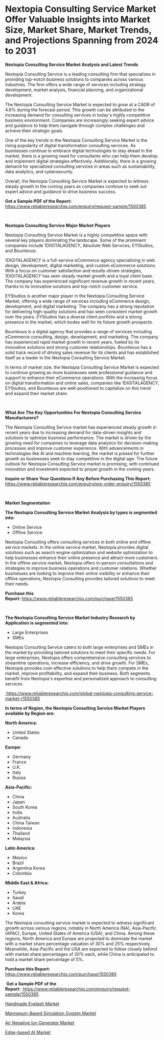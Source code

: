 <p><h1>Nextopia Consulting Service Market Offer Valuable Insights into Market Size, Market Share, Market Trends, and Projections Spanning from 2024 to 2031</h1></p><p><strong>Nextopia Consulting Service Market Analysis and Latest Trends</strong></p>
<p><p>Nextopia Consulting Service is a leading consulting firm that specializes in providing top-notch business solutions to companies across various industries. The firm offers a wide range of services including strategy development, market analysis, financial planning, and organizational development. </p><p>The Nextopia Consulting Service Market is expected to grow at a CAGR of 4.6% during the forecast period. This growth can be attributed to the increasing demand for consulting services in today's highly competitive business environment. Companies are increasingly seeking expert advice and guidance to help them navigate through complex challenges and achieve their strategic goals.</p><p>One of the key trends in the Nextopia Consulting Service Market is the rising popularity of digital transformation consulting services. As businesses continue to embrace digital technologies to stay ahead in the market, there is a growing need for consultants who can help them develop and implement digital strategies effectively. Additionally, there is a growing demand for specialized consulting services in areas such as sustainability, data analytics, and cybersecurity.</p><p>Overall, the Nextopia Consulting Service Market is expected to witness steady growth in the coming years as companies continue to seek out expert advice and guidance to drive business success.</p></p>
<p><strong>Get a Sample PDF of the Report:&nbsp;</strong> <a href="https://www.reliableresearchiq.com/enquiry/request-sample/1550385">https://www.reliableresearchiq.com/enquiry/request-sample/1550385</a></p>
<p>&nbsp;</p>
<p><strong>Nextopia Consulting Service Major Market Players</strong></p>
<p><p>Nextopia Consulting Service Market is a highly competitive space with several key players dominating the landscape. Some of the prominent companies include 1DIGITALAGENCY, Absolute Web Services, EYStudios, and Bounteous.</p><p>1DIGITALAGENCY is a full-service eCommerce agency specializing in web design, development, digital marketing, and custom eCommerce solutions. With a focus on customer satisfaction and results-driven strategies, 1DIGITALAGENCY has seen steady market growth and a loyal client base. The company has experienced significant revenue growth in recent years, thanks to its innovative solutions and top-notch customer service.</p><p>EYStudios is another major player in the Nextopia Consulting Service Market, offering a wide range of services including eCommerce design, development, and digital marketing. The company has a strong reputation for delivering high-quality solutions and has seen consistent market growth over the years. EYStudios has a diverse client portfolio and a strong presence in the market, which bodes well for its future growth prospects.</p><p>Bounteous is a digital agency that provides a range of services including eCommerce consulting, design, development, and marketing. The company has experienced rapid market growth in recent years, fueled by its innovative solutions and strong customer relationships. Bounteous has a solid track record of driving sales revenue for its clients and has established itself as a leader in the Nextopia Consulting Service Market.</p><p>In terms of market size, the Nextopia Consulting Service Market is expected to continue growing as more businesses seek professional guidance and support to enhance their eCommerce operations. With the increasing focus on digital transformation and online sales, companies like 1DIGITALAGENCY, EYStudios, and Bounteous are well-positioned to capitalize on this trend and expand their market share.</p></p>
<p>&nbsp;</p>
<p><strong>What Are The Key Opportunities For Nextopia Consulting Service Manufacturers?</strong></p>
<p><p>The Nextopia Consulting Service market has experienced steady growth in recent years due to increasing demand for data-driven insights and solutions to optimize business performance. The market is driven by the growing need for companies to leverage data analytics for decision-making processes and improve customer experience. With advancements in technologies like AI and machine learning, the market is poised for further growth as businesses seek to stay competitive in the digital age. The future outlook for Nextopia Consulting Service market is promising, with continued innovation and investment expected to propel growth in the coming years.</p></p>
<p><strong>Inquire or Share Your Questions If Any Before Purchasing This Report:</strong> <a href="https://www.reliableresearchiq.com/enquiry/pre-order-enquiry/1550385">https://www.reliableresearchiq.com/enquiry/pre-order-enquiry/1550385</a></p>
<p>&nbsp;</p>
<p><strong>Market Segmentation</strong></p>
<p><strong>The Nextopia Consulting Service Market Analysis by types is segmented into:</strong></p>
<p><ul><li>Online Service</li><li>Offline Service</li></ul></p>
<p><p>Nextopia Consulting offers consulting services in both online and offline service markets. In the online service market, Nextopia provides digital solutions such as search engine optimization and website optimization to help businesses enhance their online presence and attract more customers. In the offline service market, Nextopia offers in-person consultations and strategies to improve business operations and customer relations. Whether businesses are looking to improve their online visibility or enhance their offline operations, Nextopia Consulting provides tailored solutions to meet their needs.</p></p>
<p><strong>Purchase this Report:&nbsp;</strong><a href="https://www.reliableresearchiq.com/purchase/1550385">https://www.reliableresearchiq.com/purchase/1550385</a></p>
<p>&nbsp;</p>
<p><strong>The Nextopia Consulting Service Market Industry Research by Application is segmented into:</strong></p>
<p><ul><li>Large Enterprises</li><li>SMEs</li></ul></p>
<p><p>Nextopia Consulting Service caters to both large enterprises and SMEs in the market by providing tailored solutions to meet their specific needs. For large enterprises, Nextopia offers comprehensive consulting services to streamline operations, increase efficiency, and drive growth. For SMEs, Nextopia provides cost-effective solutions to help them compete in the market, improve profitability, and expand their business. Both segments benefit from Nextopia's expertise and personalized approach to consulting services.</p></p>
<p><a href="https://www.reliableresearchiq.com/global-nextopia-consulting-service-market-r1550385">&nbsp;https://www.reliableresearchiq.com/global-nextopia-consulting-service-market-r1550385</a></p>
<p><strong>In terms of Region, the Nextopia Consulting Service Market Players available by Region are:</strong></p>
<p>
    <p> <strong> North America: </strong>
        <ul>
            <li>United States</li>
            <li>Canada</li>
        </ul>
        </p> 
    <p> <strong> Europe: </strong>
        <ul>
            <li>Germany</li>
            <li>France</li>
            <li>U.K.</li>
            <li>Italy</li>
            <li>Russia</li>
        </ul>
        </p> 
    <p> <strong> Asia-Pacific: </strong>
        <ul>
            <li>China</li>
            <li>Japan</li>
            <li>South Korea</li>
            <li>India</li>
            <li>Australia</li>
            <li>China Taiwan</li>
            <li>Indonesia</li>
            <li>Thailand</li>
            <li>Malaysia</li>
        </ul>
        </p> 
    <p> <strong> Latin America: </strong>
        <ul>
            <li>Mexico</li>
            <li>Brazil</li>
            <li>Argentina Korea</li>
            <li>Colombia</li>
        </ul>
        </p> 
    <p> <strong> Middle East & Africa: </strong>
        <ul>
            <li>Turkey</li>
            <li>Saudi</li>
            <li>Arabia</li>
            <li>UAE</li>
            <li>Korea</li>
        </ul>
    </p>
    </p>
<p><p>The Nextopia consulting service market is expected to witness significant growth across various regions, notably in North America (NA), Asia-Pacific (APAC), Europe, United States of America (USA), and China. Among these regions, North America and Europe are projected to dominate the market with a market share percentage valuation of 30% and 25% respectively. Meanwhile, Asia-Pacific and the USA are expected to follow closely behind with market share percentages of 20% each, while China is anticipated to hold a market share percentage of 5%.</p></p>
<p><strong>Purchase this Report: </strong><a href="https://www.reliableresearchiq.com/purchase/1550385">https://www.reliableresearchiq.com/purchase/1550385</a></p>
<p>&nbsp;<strong>Get a Sample PDF of the Report:&nbsp;&nbsp;</strong><a href="https://www.reliableresearchiq.com/enquiry/request-sample/1550385">https://www.reliableresearchiq.com/enquiry/request-sample/1550385</a></p>
<p><strong></strong></p>
<p><p><a href="https://medium.com/@jeniw10236654655/handmade-eyelash-market-outlook-and-forecast-from-2024-to-2031-e02d9e4d365e">Handmade Eyelash Market</a></p><p><a href="https://github.com/violawzepeda0462024/Market-Research-Report-List-1/blob/main/mannequin-based-simulation-system-market.md">Mannequin-Based Simulation System Market</a></p><p><a href="https://medium.com/@clairhane_9803/global-air-negative-ion-generator-market-size-is-expected-to-reach-at-a-cagr-of-7-9-206cea24174a">Air Negative Ion Generator Market</a></p><p><a href="https://github.com/erickahgreen002024/Market-Research-Report-List-1/blob/main/edge-based-ai-market.md">Edge-based AI Market</a></p></p>